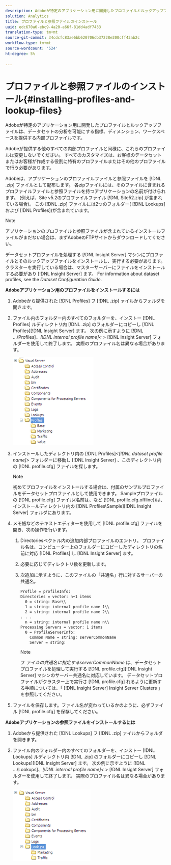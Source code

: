 ```yaml
---
description: Adobeが特定のアプリケーション用に開発したプロファイルとルックアップファイルは、データセットの分析を可能にする指標、ディメンション、ワークスペースを提供する内部プロファイルです。
solution: Analytics
title: プロファイルと参照ファイルのインストール
uuid: edc670a6-ebc9-4a20-a66f-81dd4adf7433
translation-type: tm+mt
source-git-commit: 34cdcfc83ae6bb620706db37228e200cff43ab2c
workflow-type: tm+mt
source-wordcount: '524'
ht-degree: 5%

---
```



# プロファイルと参照ファイルのインストール{#installing-profiles-and-lookup-files}

Adobeが特定のアプリケーション用に開発したプロファイルとルックアップファイルは、データセットの分析を可能にする指標、ディメンション、ワークスペースを提供する内部プロファイルです。

Adobeが提供する他のすべての内部プロファイルと同様に、これらのプロファイルは変更しないでください。 すべてのカスタマイズは、お客様のデータセットまたはお客様が作成する役割に特有のプロファイルまたはその他のプロファイルで行う必要があります。

Adobeは、アプリケーションのプロファイルファイルと参照ファイルを [!DNL .zip] ファイルとして配布します。 各zipファイルには、そのファイルに含まれるプロファイルファイルと参照ファイルを持つアプリケーションの名前が付けられます。 (例えば、Site v5.2のプロファイルファイル [!DNL Site52.zip] が含まれている場合)。 この [!DNL .zip] ファイルには2つのフォルダー( [!DNL Lookups] および [!DNL Profiles])が含まれています。

>[!NOTE]
>
>アプリケーションのプロファイルと参照ファイルが含まれているインストールファイルがまだない場合は、まずAdobeのFTPサイトからダウンロードしてください。

データセットプロファイルを処理する [!DNL Insight Server] マシンにプロファイルとそのルックアップファイルをインストールし、実行する必要があります。 クラスターを実行している場合は、マスターサーバーにファイルをインストールする必要があり [!DNL Insight Server] ます。 For information about dataset profiles, see the *Dataset Configuration Guide*.

**Adobeアプリケーション用のプロファイルをインストールするには**

1. Adobeから提供された [!DNL Profiles] フ [!DNL .zip] ァイルからフォルダを開きます。

1. ファイル内のフォルダー内のすべてのフォルダーを、インストー [!DNL Profiles] ルディレクトリ内 [!DNL .zip] のフォルダーにコピーし [!DNL Profiles][!DNL Insight Server] ます。 次の例に示すように&#x200B; [!DNL ...\Profiles\]*、[!DNL internal profile name]&lt;* > [!DNL Insight Server] フォルダーを使用して終了します。 実際のプロファイル名は異なる場合があります。

   ![](assets/win_installprofiles.png)

1. インストールしたディレクトリ内の&#x200B; [!DNL Profiles\]*&lt;[!DNL dataset profile name]>* フォルダーに移動し [!DNL Insight Server] 、このディレクトリ内の [!DNL profile.cfg] ファイルを探します。

   >[!NOTE]
   >
   >初めてプロファイルをインストールする場合は、付属のサンプルプロファイルをデータセットプロファイルとして使用できます。 Sampleプロファイルの [!DNL profile.cfg] ファイル(名前は、など [!DNL profile.cfg.offline])は、インストールディレクトリ内の [!DNL Profiles\Sample][!DNL Insight Server] フォルダにあります。

1. メモ帳などのテキストエディターを使用して [!DNL profile.cfg] ファイルを開き、次の操作を行います。

   1. Directoriesベクトル内の追加内部プロファイルのエントリ。 プロファイル名は、コンピューター上のフォルダーにコピーしたディレクトリの名前に対応 [!DNL Profiles] し [!DNL Insight Server] ます。

   1. 必要に応じてディレクトリ数を更新します。
   1. 次追加に示すように、このファイルの「共通名」行に対するサーバーの共通名。

      ```
      Profile = profileInfo: 
      Directories = vector: n+1 items
        0 = string: Base\\
        1 = string: internal profile name 1\\
        2 = string: internal profile name 2\\
      . . .
        n = string: internal profile name n\\
      Processing Servers = vector: 1 items
        0 = ProfileServerInfo: 
          Common Name = string: serverCommonName
          Server = string: 
      ```

      >[!NOTE]
      >
      >フ *ァイルの共通名に指定するserverCommonName* は、データセットプロファイルを処理して実行する [!DNL profile.cfg][!DNL Insight Server] マシンのサーバー共通名に対応しています。 データセットプロファイルがクラスター上で実行さ [!DNL profile.cfg] れるように更新する手順については、「 [!DNL Insight Server] Insight Server Clusters [](../../../../home/c-inst-svr/c-install-ins-svr/c-ins-svr-clstrs/c-abt-ins-svr-clsters.md)」を参照してください。

1. ファイルを保存します。ファイル名が変わっているかのように、必ずファイル [!DNL profile.cfg] を保存してください。

**Adobeアプリケーションの参照ファイルをインストールするには**

1. Adobeから提供された [!DNL Lookups] フ [!DNL .zip] ァイルからフォルダを開きます。

1. ファイル内のフォルダー内のすべてのフォルダーを、インストー [!DNL Lookups] ルディレクトリ内 [!DNL .zip] のフォルダーにコピーし [!DNL Lookups][!DNL Insight Server] ます。 次の例に示すように&#x200B; [!DNL ...\Lookups\]*、[!DNL internal profile name]&lt;* > [!DNL Insight Server] フォルダーを使用して終了します。 実際のプロファイル名は異なる場合があります。

   ![](assets/win_installLookups.png)

